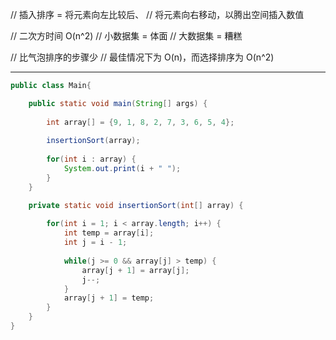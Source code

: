 // 插入排序 = 将元素向左比较后、
// 将元素向右移动，以腾出空间插入数值
	
// 二次方时间 O(n^2)
// 小数据集 = 体面
// 大数据集 = 糟糕
	
// 比气泡排序的步骤少
// 最佳情况下为 O(n)，而选择排序为 O(n^2)

---

```java
public class Main{

	public static void main(String[] args) {
		
		int array[] = {9, 1, 8, 2, 7, 3, 6, 5, 4};
		
		insertionSort(array);
		
		for(int i : array) {
			System.out.print(i + " ");
		}
	}

	private static void insertionSort(int[] array) {
		
		for(int i = 1; i < array.length; i++) {
			int temp = array[i];
			int j = i - 1;
			
			while(j >= 0 && array[j] > temp) {
				array[j + 1] = array[j];
				j--;
			}
			array[j + 1] = temp;
		}
	}
}
```